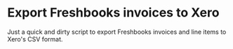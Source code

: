 # Export Freshbooks invoices to Xero

Just a quick and dirty script to export Freshbooks invoices and line items to Xero's CSV format.
